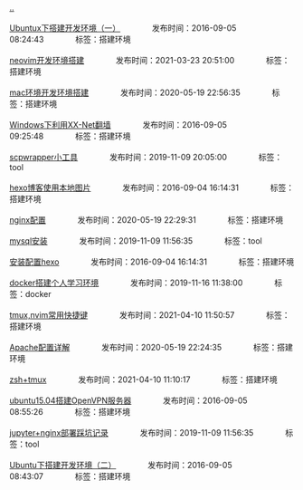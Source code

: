 [..](/README.md)<br/><br/>
[Ubuntux下搭建开发环境（一）](/env/ubuntu_env1.md)&emsp;&emsp;&emsp;&emsp;发布时间：2016-09-05 08:24:43&emsp;&emsp;&emsp;&emsp;标签：搭建环境<br/><br/>
[neovim开发环境搭建](/env/nvim.md)&emsp;&emsp;&emsp;&emsp;发布时间：2021-03-23 20:51:00&emsp;&emsp;&emsp;&emsp;标签：搭建环境<br/><br/>
[mac环境开发环境搭建](/env/mac_env.md)&emsp;&emsp;&emsp;&emsp;发布时间：2020-05-19 22:56:35&emsp;&emsp;&emsp;&emsp;标签：搭建环境<br/><br/>
[Windows下利用XX-Net翻墙](/env/win_xxnet.md)&emsp;&emsp;&emsp;&emsp;发布时间：2016-09-05 09:25:48&emsp;&emsp;&emsp;&emsp;标签：搭建环境<br/><br/>
[scpwrapper小工具](/env/scpwrapper.md)&emsp;&emsp;&emsp;&emsp;发布时间：2019-11-09 20:05:00&emsp;&emsp;&emsp;&emsp;标签：tool<br/><br/>
[hexo博客使用本地图片](/env/hexo_pic.md)&emsp;&emsp;&emsp;&emsp;发布时间：2016-09-04 16:14:31&emsp;&emsp;&emsp;&emsp;标签：搭建环境<br/><br/>
[nginx配置](/env/nginx_conf.md)&emsp;&emsp;&emsp;&emsp;发布时间：2020-05-19 22:29:31&emsp;&emsp;&emsp;&emsp;标签：搭建环境<br/><br/>
[mysql安装](/env/mysql_install.md)&emsp;&emsp;&emsp;&emsp;发布时间：2019-11-09 11:56:35&emsp;&emsp;&emsp;&emsp;标签：tool<br/><br/>
[安装配置hexo](/env/hexo_install.md)&emsp;&emsp;&emsp;&emsp;发布时间：2016-09-04 16:14:31&emsp;&emsp;&emsp;&emsp;标签：搭建环境<br/><br/>
[docker搭建个人学习环境](/env/docker_init.md)&emsp;&emsp;&emsp;&emsp;发布时间：2019-11-16 11:38:00&emsp;&emsp;&emsp;&emsp;标签：docker<br/><br/>
[tmux,nvim常用快捷键](/env/quickkey.md)&emsp;&emsp;&emsp;&emsp;发布时间：2021-04-10 11:50:57&emsp;&emsp;&emsp;&emsp;标签：搭建环境<br/><br/>
[Apache配置详解](/env/apache_conf.md)&emsp;&emsp;&emsp;&emsp;发布时间：2020-05-19 22:24:35&emsp;&emsp;&emsp;&emsp;标签：搭建环境<br/><br/>
[zsh+tmux](/env/zsh_mux.md)&emsp;&emsp;&emsp;&emsp;发布时间：2021-04-10 11:10:17&emsp;&emsp;&emsp;&emsp;标签：搭建环境<br/><br/>
[ubuntu15.04搭建OpenVPN服务器](/env/ubuntu_openvpn.md)&emsp;&emsp;&emsp;&emsp;发布时间：2016-09-05 08:55:26&emsp;&emsp;&emsp;&emsp;标签：搭建环境<br/><br/>
[jupyter+nginx部署踩坑记录](/env/jupyter_nginx.md)&emsp;&emsp;&emsp;&emsp;发布时间：2019-11-09 11:56:35&emsp;&emsp;&emsp;&emsp;标签：tool<br/><br/>
[Ubuntu下搭建开发环境（二）](/env/ubuntu_env2.md)&emsp;&emsp;&emsp;&emsp;发布时间：2016-09-05 08:43:07&emsp;&emsp;&emsp;&emsp;标签：搭建环境<br/><br/>
